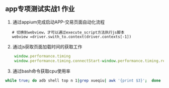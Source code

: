 ## app专项测试实战1 作业
1. 通过appium完成启动APP-交易页面自动化流程
```python3
   # 切换到webview，才可以通过execute_script方法执行js脚本
   webview =driver.swith_to.context(driver.contexts[-1])
```
2. 通过js获取页面加载时间的获取工作
```javascript
    window.performance.timing
    window.performance.timing.connectStart-window.performance.timing.responseEnd
```
3. 通过bash命令获取cpu使用率
```bash
while true; do adb shell top n 1|grep xueqiu| awk '{print $3}';  done
```

